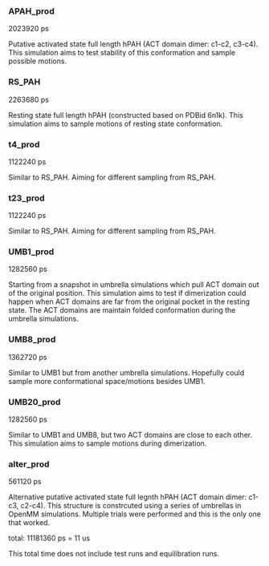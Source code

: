 ### APAH_prod
2023920 ps

Putative activated state full length hPAH (ACT domain dimer: c1-c2, c3-c4). This simulation aims to test stability of this conformation and sample possible motions.

### RS_PAH
2263680 ps

Resting state full length hPAH (constructed based on PDBid 6n1k). This simulation aims to sample motions of resting state conformation.

### t4_prod
1122240 ps

Similar to RS_PAH. Aiming for different sampling from RS_PAH.

### t23_prod
1122240 ps

Similar to RS_PAH. Aiming for different sampling from RS_PAH.

### UMB1_prod
1282560 ps

Starting from a snapshot in umbrella simulations which pull ACT domain out of the original position. This simulation aims to test if dimerization could happen when ACT domains are far from the original pocket in the resting state. The ACT domains are maintain folded conformation during the umbrella simulations.

### UMB8_prod
1362720 ps

Similar to UMB1 but from another umbrella simulations. Hopefully could sample more conformational space/motions besides UMB1.

### UMB20_prod
1282560 ps

Similar to UMB1 and UMB8, but two ACT domains are close to each other. This simulation aims to sample motions during dimerization.

### alter_prod
561120 ps

Alternative putative activated state full legnth hPAH (ACT domain dimer: c1-c3, c2-c4). This structure is constrcuted using a series of umbrellas in OpenMM simulations. Multiple trials were performed and this is the only one that worked.


total: 11181360 ps = 11 us

This total time does not include test runs and equilibration runs.

